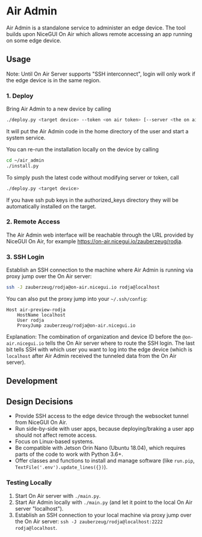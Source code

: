 # Air Admin

Air Admin is a standalone service to administer an edge device.
The tool builds upon NiceGUI On Air which allows remote accessing an app running on some edge device.

## Usage

Note: Until On Air Server supports "SSH interconnect", login will only work if the edge device is in the same region.

### 1. Deploy

Bring Air Admin to a new device by calling

```bash
./deploy.py <target device> --token <on air token> [--server <the on air server>]
```

It will put the Air Admin code in the home directory of the user and start a system service.

You can re-run the installation locally on the device by calling

```bash
cd ~/air_admin
./install.py
```

To simply push the latest code without modifying server or token, call

```bash
./deploy.py <target device>
```

If you have ssh pub keys in the authorized_keys directory they will be automatically installed on the target.

### 2. Remote Access

The Air Admin web interface will be reachable through the URL provided by NiceGUI On Air,
for example <https://on-air.nicegui.io/zauberzeug/rodja>.

### 3. SSH Login

Establish an SSH connection to the machine where Air Admin is running via proxy jump over the On Air server:

```bash
ssh -J zauberzeug/rodja@on-air.nicegui.io rodja@localhost
```

You can also put the proxy jump into your `~/.ssh/config`:

```
Host air-preview-rodja
    HostName localhost
    User rodja
    ProxyJump zauberzeug/rodja@on-air.nicegui.io
```

Explanation:
The combination of organization and device ID before the `@on-air.nicegui.io` tells the On Air server where to route the SSH login.
The last bit tells SSH with which user you want to log into the edge device
(which is `localhost` after Air Admin received the tunneled data from the On Air server).

## Development

## Design Decisions

- Provide SSH access to the edge device through the websocket tunnel from NiceGUI On Air.
- Run side-by-side with user apps, because deploying/braking a user app should not affect remote access.
- Focus on Linux-based systems.
- Be compatible with Jetson Orin Nano (Ubuntu 18.04), which requires parts of the code to work with Python 3.6+.
- Offer classes and functions to install and manage software (like `run.pip`, `TextFile('.env').update_lines({})`).

### Testing Locally

1. Start On Air server with `./main.py`.
2. Start Air Admin locally with `./main.py` (and let it point to the local On Air server "localhost").
3. Establish an SSH connection to your local machine via proxy jump over the On Air server: `ssh -J zauberzeug/rodja@localhost:2222 rodja@localhost`.

